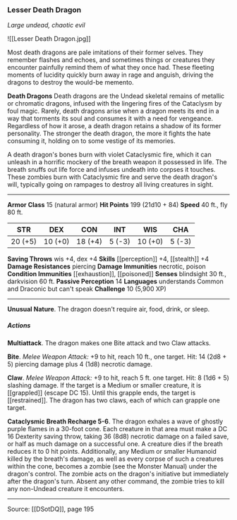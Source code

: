 ### Lesser Death Dragon
_Large undead, chaotic evil_

![[Lesser Death Dragon.jpg]]

Most death dragons are pale imitations of their former selves. They remember flashes and echoes, and sometimes things or creatures they encounter painfully remind them of what they once had. These fleeting moments of lucidity quickly burn away in rage and anguish, driving the dragons to destroy the would-be memento.


**Death Dragons** Death dragons are the Undead skeletal remains of metallic or chromatic dragons, infused with the lingering fires of the Cataclysm by foul magic. Rarely, death dragons arise when a dragon meets its end in a way that torments its soul and consumes it with a need for vengeance. Regardless of how it arose, a death dragon retains a shadow of its former personality. The stronger the death dragon, the more it fights the hate consuming it, holding on to some vestige of its memories.

A death dragon's bones burn with violet Cataclysmic fire, which it can unleash in a horrific mockery of the breath weapon it possessed in life. The breath snuffs out life force and infuses undeath into corpses it touches. These zombies burn with Cataclysmic fire and serve the death dragon's will, typically going on rampages to destroy all living creatures in sight.





---

**Armor Class** 15 (natural armor)
**Hit Points** 199 (21d10 + 84)
**Speed** 40 ft., fly 80 ft.

| STR     | DEX     | CON     | INT     | WIS     | CHA     |
|---------|---------|---------|---------|---------|---------|
| 20 (+5) | 10 (+0) | 18 (+4) | 5 (-3) | 10 (+0) | 5 (-3) |

**Saving Throws** wis +4, dex +4
**Skills** [[perception]] +4, [[stealth]] +4
**Damage Resistances** piercing
**Damage Immunities** necrotic, poison
**Condition Immunities** [[exhaustion]], [[poisoned]]
**Senses** blindsight 30 ft., darkvision 60 ft.
**Passive Perception** 14
**Languages** understands Common and Draconic but can't speak
**Challenge** 10 (5,900 XP)

---

**Unusual Nature**. The dragon doesn't require air, food, drink, or sleep.

##### Actions
**Multiattack**. The dragon makes one Bite attack and two Claw attacks.

**Bite**. _Melee Weapon Attack:_ +9 to hit, reach 10 ft., one target. Hit: 14 (2d8 + 5) piercing damage plus 4 (1d8) necrotic damage.

**Claw**. _Melee Weapon Attack:_ +9 to hit, reach 5 ft. one target. Hit: 8 (1d6 + 5) slashing damage. If the target is a Medium or smaller creature, it is [[grappled]] (escape DC 15). Until this grapple ends, the target is [[restrained]]. The dragon has two claws, each of which can grapple one target.

**Cataclysmic Breath Recharge 5-6**. The dragon exhales a wave of ghostly purple flames in a 30-foot cone. Each creature in that area must make a DC 16 Dexterity saving throw, taking 36 (8d8) necrotic damage on a failed save, or half as much damage on a successful one. A creature dies if the breath reduces it to 0 hit points. Additionally, any Medium or smaller Humanoid killed by the breath's damage, as well as every corpse of such a creatures within the cone, becomes a zombie (see the Monster Manual) under the dragon's control. The zombie acts on the dragon's initiative but immediately after the dragon's turn. Absent any other command, the zombie tries to kill any non-Undead creature it encounters.


---

Source: [[DSotDQ]], page 195
